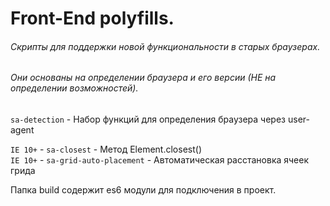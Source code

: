 # Front-End polyfills. #
###### Скрипты для поддержки новой функциональности в старых браузерах. ######
###### Они основаны на определении браузера и его версии (НЕ на определении возможностей). ######

`sa-detection` - Набор функций для определения браузера через user-agent  

`IE 10+` - `sa-closest` - Метод Element.closest()   
`IE 10+` - `sa-grid-auto-placement` - Автоматическая расстановка ячеек грида  

Папка build содержит es6 модули для подключения в проект.